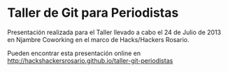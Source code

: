 Taller de Git para Periodistas
==============================

Presentación realizada para el Taller llevado a cabo el 24 de Julio de 2013 en Njambre Coworking
en el marco de Hacks/Hackers Rosario.

Pueden encontrar esta presentación online en http://hackshackersrosario.github.io/taller-git-periodistas
